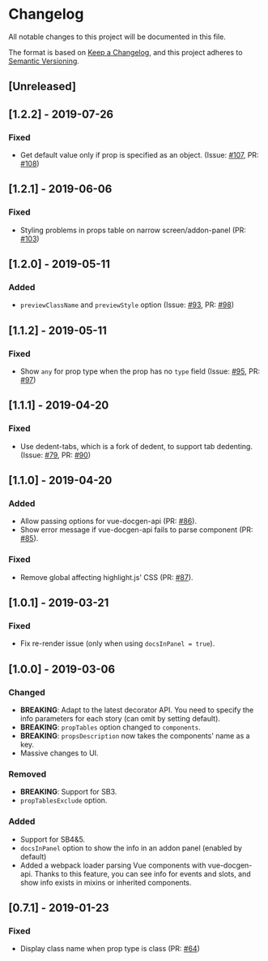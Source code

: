 # Changelog

All notable changes to this project will be documented in this file.

The format is based on [Keep a Changelog](https://keepachangelog.com/en/1.0.0/),
and this project adheres to [Semantic Versioning](https://semver.org/spec/v2.0.0.html).

## [Unreleased]

## [1.2.2] - 2019-07-26

### Fixed

- Get default value only if prop is specified as an object. (Issue: [#107](https://github.com/pocka/storybook-addon-vue-info/issues/107), PR: [#108](https://github.com/pocka/storybook-addon-vue-info/pull/108))

## [1.2.1] - 2019-06-06

### Fixed

- Styling problems in props table on narrow screen/addon-panel (PR: [#103](https://github.com/pocka/storybook-addon-vue-info/pull/103))

## [1.2.0] - 2019-05-11

### Added

- `previewClassName` and `previewStyle` option (Issue: [#93](https://github.com/pocka/storybook-addon-vue-info/issues/93), PR: [#98](https://github.com/pocka/storybook-addon-vue-info/pull/98))

## [1.1.2] - 2019-05-11

### Fixed

- Show `any` for prop type when the prop has no `type` field (Issue: [#95](https://github.com/pocka/storybook-addon-vue-info/issues/95), PR: [#97](https://github.com/pocka/storybook-addon-vue-info/pull/97))

## [1.1.1] - 2019-04-20

### Fixed

- Use dedent-tabs, which is a fork of dedent, to support tab dedenting. (Issue: [#79](https://github.com/pocka/storybook-addon-vue-info/issues/79), PR: [#90](https://github.com/pocka/storybook-addon-vue-info/pull/90))

## [1.1.0] - 2019-04-20

### Added

- Allow passing options for vue-docgen-api (PR: [#86](https://github.com/pocka/storybook-addon-vue-info/pull/86)).
- Show error message if vue-docgen-api fails to parse component (PR: [#85](https://github.com/pocka/storybook-addon-vue-info/pull/85)).

### Fixed

- Remove global affecting highlight.js' CSS (PR: [#87](https://github.com/pocka/storybook-addon-vue-info/pull/87)).

## [1.0.1] - 2019-03-21

### Fixed

- Fix re-render issue (only when using `docsInPanel = true`).

## [1.0.0] - 2019-03-06

### Changed

- **BREAKING**: Adapt to the latest decorator API. You need to specify the info parameters for each story (can omit by setting default).
- **BREAKING**: `propTables` option changed to `components`.
- **BREAKING**: `propsDescription` now takes the components' name as a key.
- Massive changes to UI.

### Removed

- **BREAKING**: Support for SB3.
- `propTablesExclude` option.

### Added

- Support for SB4&5.
- `docsInPanel` option to show the info in an addon panel (enabled by default)
- Added a webpack loader parsing Vue components with vue-docgen-api. Thanks to this feature, you can see info for events and slots, and show info exists in mixins or inherited components.

## [0.7.1] - 2019-01-23

### Fixed

- Display class name when prop type is class (PR: [#64](https://github.com/pocka/storybook-addon-vue-info/pull/64))
